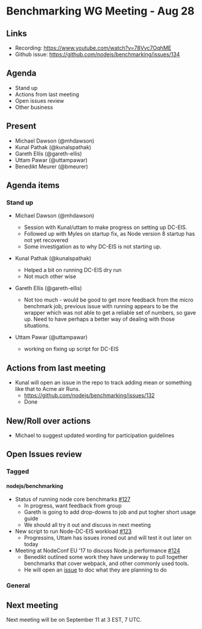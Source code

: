 # Benchmarking WG Meeting - Aug 28
## Links
* Recording: https://www.youtube.com/watch?v=78Vvc7OqhME
* Github issue: https://github.com/nodejs/benchmarking/issues/134

## Agenda

* Stand up
* Actions from last meeting
* Open issues review
* Other business

## Present
* Michael Dawson (@mhdawson)
* Kunal Pathak (@kunalspathak)
* Gareth Ellis (@gareth-ellis)
* Uttam Pawar (@uttampawar)
* Benedikt Meurer (@bmeurer)

## Agenda items
### Stand up
* Michael Dawson (@mhdawson)
  * Session with Kunal/uttam to make progress on setting up DC-EIS.
  * Followed up with Myles on startup fix, as Node version 8 startup has not yet recovered
  * Some investigation as to why DC-EIS is not starting up.

* Kunal Pathak (@kunalspathak)
  * Helped a bit on running DC-EIS dry run
  * Not much other wise
* Gareth Ellis (@gareth-ellis)
  * Not too much - would be good to get more feedback from the micro benchmark job,
    previous issue with running appears to be the wrapper which was not able to get a reliable set
    of numbers, so gave up. Need to have perhaps a better way of dealing with those situations.
* Uttam Pawar (@uttampawar)
  * working on fixing up script for DC-EIS

## Actions from last meeting


* Kunal will open an issue in the repo to track adding mean or something like that to Acme air
  Runs.
  * https://github.com/nodejs/benchmarking/issues/132
  * Done

## New/Roll over actions

* Michael to suggest updated wording for participation guidelines

## Open Issues review
### Tagged

#### nodejs/benchmarking

* Status of running node core benchmarks [#127](https://github.com/nodejs/benchmarking/issues/127)
  * In progress, want feedback from group
  * Gareth is going to add drop-downs to job and put togher short usage guide
  * We should all try it out and discuss in next meeting
* New script to run Node-DC-EIS workload  [#123](https://github.com/nodejs/benchmarking/pull/123)
  * Progressins, Uttam has issues ironed out and will test it out later on today
* Meeting at NodeConf EU '17 to discuss Node.js performance [#124](https://github.com/nodejs/benchmarking/issues/124)
  * Benedikt outlined some work they have underway to pull together benchmarks that cover
     webpack, and other commonly used tools.
  * He will open an [issue](https://github.com/nodejs/benchmarking/issues/138)
    to doc what they are planning to do

### General

## Next meeting
Next meeting will be on September 11 at 3 EST, 7 UTC.
